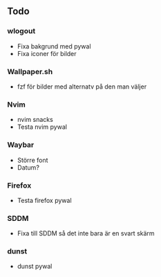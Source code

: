 ## Todo
### wlogout
 - Fixa bakgrund med pywal
 - Fixa iconer för bilder

### Wallpaper.sh
 - fzf för bilder med alternatv på den man väljer

### Nvim
 - nvim snacks
 - Testa nvim pywal

### Waybar
 - Större font
 - Datum?

### Firefox
 - Testa firefox pywal

### SDDM
 - Fixa till SDDM så det inte bara är en svart skärm

### dunst
 - dunst pywal
